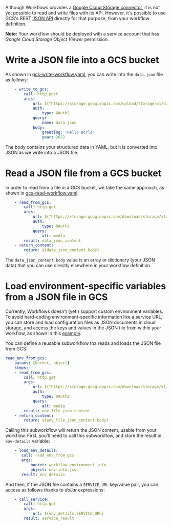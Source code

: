 Although Workflows provides a 
[Google Cloud Storage connector](https://cloud.google.com/workflows/docs/reference/googleapis/storage/Overview), 
it is not yet possible to read and write files with its API.
However, it's possible to use GCS's REST [JSON API](https://cloud.google.com/storage/docs/json_api) 
directly for that purpose, from your workflow definition.

**Note:** Your workflow should be deployed with a service account that has *Google Cloud Storage Object Viewer* permission.

Write a JSON file into a GCS bucket
===

As shown in [gcs-write-workflow.yaml](gcs-read-write-json/gcs-write-workflow.yaml), 
you can write into the `data.json` file as follows:

```yaml
    - write_to_gcs:
        call: http.post
        args:
            url: ${"https://storage.googleapis.com/upload/storage/v1/b/" + bucket + "/o"}
            auth:
                type: OAuth2
            query:
                name: data.json
            body:
                greeting: "Hello World"
                year: 2022
```

The body contains your structured data in YAML, but it is converted into JSON
as we write into a JSON file.

Read a JSON file from a GCS bucket
===

In order to read from a file in a GCS bucket, we take the same approach,
as shown in [gcs-read-workflow.yaml](gcs-read-write-json/gcs-read-workflow.yaml):

```yaml
    - read_from_gcs:
        call: http.get
        args:
            url: ${"https://storage.googleapis.com/download/storage/v1/b/" + bucket + "/o/" + name}
            auth:
                type: OAuth2
            query:
                alt: media
        result: data_json_content
    - return_content:
        return: ${data_json_content.body}
```

The `data_json_content.body` value is an array or dictionary (your JSON data)
that you can use directly elsewhere in your workflow definition.

Load environment-specific variables from a JSON file in GCS
===

Currently, Workflows doesn't (yet!) support custom environment variables.
To avoid hard-coding environment-specific information like a service URL, 
you can store and load configuration files as JSON documents in cloud storage,
and access the keys and values in the JSON file from within your workflow,
as shown in this [example](gcs-read-write-json/gcs-env-var-workflow.yaml).

You can define a reusable subworkflow tha reads and loads the JSON file from GCS:

```yaml
read_env_from_gcs:
    params: [bucket, object]
    steps:
    - read_from_gcs:
        call: http.get
        args:
            url: ${"https://storage.googleapis.com/download/storage/v1/b/" + bucket + "/o/" + object}
            auth:
                type: OAuth2
            query:
                alt: media
        result: env_file_json_content
    - return_content:
        return: ${env_file_json_content.body}
 ```
 
 Calling this subworkflow will return the JSON content, usable from your workflow.
 First, you'll need to call this subworkflow, 
 and store the result in `env-details` variable:
 
 ```yaml
     - load_env_details:
        call: read_env_from_gcs
        args:
            bucket: workflow_environment_info
            object: env-info.json
        result: env_details
```

And then, if the JSON file contains a `SERVICE_URL` key/value pair,
you can access as follows thanks to _dollar_ expressions:

```yaml
    - call_service:
        call: http.get
        args:
            url: ${env_details.SERVICE_URL}
        result: service_result
```

